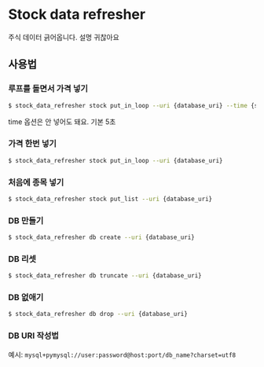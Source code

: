 # Stock data refresher

주식 데이터 긁어옵니다. 설명 귀찮아요

## 사용법

### 루프를 돌면서 가격 넣기

```bash
$ stock_data_refresher stock put_in_loop --uri {database_uri} --time {seconds. default=5s}
```

time 옵션은 안 넣어도 돼요. 기본 5초

### 가격 한번 넣기

```bash
$ stock_data_refresher stock put_in_loop --uri {database_uri}
```

### 처음에 종목 넣기

```bash
$ stock_data_refresher stock put_list --uri {database_uri}
```

### DB 만들기

```bash
$ stock_data_refresher db create --uri {database_uri}
```

### DB 리셋

```bash
$ stock_data_refresher db truncate --uri {database_uri}
```

### DB 없애기

```bash
$ stock_data_refresher db drop --uri {database_uri}
```

### DB URI 작성법

예시: `mysql+pymysql://user:password@host:port/db_name?charset=utf8`
